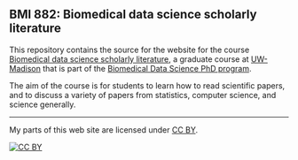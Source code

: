 ## BMI 882: Biomedical data science scholarly literature

This repository contains the source for the website for the course
[Biomedical data science scholarly
literature](https://kbroman.org/BMI882), a graduate course at
[UW-Madison](https://wisc.edu) that is part of the [Biomedical Data Science PhD program](https://bit.ly/MadBDS).

The aim of the course is for students to learn how to read scientific
papers, and to discuss a variety of papers from statistics,
computer science, and science generally.

---

My parts of this web site are licensed under
[CC BY](https://creativecommons.org/licenses/by/3.0/).

[![CC BY](https://i.creativecommons.org/l/by/3.0/88x31.png)](https://creativecommons.org/licenses/by/3.0/)
